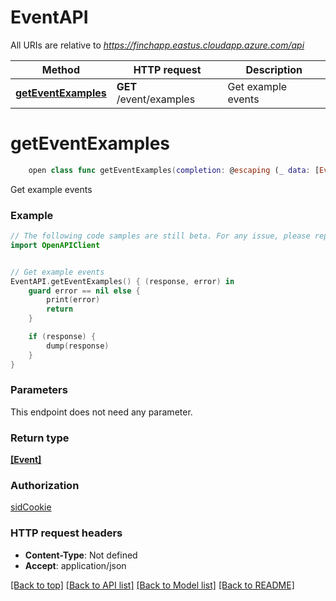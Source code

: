 # EventAPI

All URIs are relative to *https://finchapp.eastus.cloudapp.azure.com/api*

Method | HTTP request | Description
------------- | ------------- | -------------
[**getEventExamples**](EventAPI.md#geteventexamples) | **GET** /event/examples | Get example events


# **getEventExamples**
```swift
    open class func getEventExamples(completion: @escaping (_ data: [Event]?, _ error: Error?) -> Void)
```

Get example events

### Example 
```swift
// The following code samples are still beta. For any issue, please report via http://github.com/OpenAPITools/openapi-generator/issues/new
import OpenAPIClient


// Get example events
EventAPI.getEventExamples() { (response, error) in
    guard error == nil else {
        print(error)
        return
    }

    if (response) {
        dump(response)
    }
}
```

### Parameters
This endpoint does not need any parameter.

### Return type

[**[Event]**](Event.md)

### Authorization

[sidCookie](../README.md#sidCookie)

### HTTP request headers

 - **Content-Type**: Not defined
 - **Accept**: application/json

[[Back to top]](#) [[Back to API list]](../README.md#documentation-for-api-endpoints) [[Back to Model list]](../README.md#documentation-for-models) [[Back to README]](../README.md)

